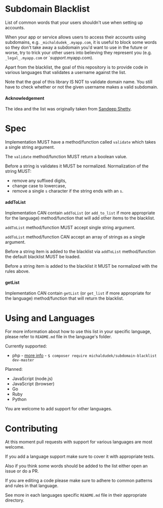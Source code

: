 Subdomain Blacklist
===================

List of common words that your users shouldn't use when setting up accounts.

When your app or service allows users to access their accounts using subdomains, e.g. `_michaldudek_.myapp.com`,
it is useful to block some words so they don't take away a subdomain you'd want to use in the future
or worse, try to trick your other users into believing they represent you (e.g. `_legal_.myapp.com` or
`_support_.myapp.com).

Apart from the blacklist, the goal of this repository is to provide code in various languages
that validates a username against the list.

Note that the goal of this library IS NOT to validate domain name. You still have to check whether or not
the given username makes a valid subdomain.

#### Acknowledgement

The idea and the list was originally taken from [Sandeep Shetty](https://github.com/sandeepshetty/subdomain-blacklist).

# Spec

Implementation MUST have a method/function called `validate` which takes a single string argument.

The `validate` method/function MUST return a boolean value.

Before a string is validates it MUST be normalized. Normalization of the string MUST:

- remove any suffixed digits,
- change case to lowercase,
- remove a single `s` character if the string ends with an `s`.

#### addToList

Implementation CAN contain `addToList` (or `add_to_list` if more appropriate for the language) method/function
that will add other items to the blacklist.

`addToList` method/function MUST accept single string argument.

`addToList` method/function CAN accept an array of strings as a single argument.

Before a string item is added to the blacklist via `addToList` method/function the default blacklist MUST be loaded.

Before a string item is added to the blacklist it MUST be normalized with the rules above.

#### getList

Implementation CAN contain `getList` (or `get_list` if more appropriate for the language) method/function
that will return the blacklist.

# Using and Languages

For more information about how to use this list in your specific language, please refer to `README.md` file
in the language's folder.

Currently supported:

- php - [more info](php/README.md) - `$ composer require michaldudek/subdomain-blacklist dev-master`

Planned:

- JavaScript (node.js)
- JavaScript (browser)
- Go
- Ruby
- Python

You are welcome to add support for other languages.

# Contributing

At this moment pull requests with support for various languages are most welcome.

If you add a language support make sure to cover it with appropriate tests.

Also if you think some words should be added to the list either open an issue or do a PR.

If you are editing a code please make sure to adhere to common patterns and rules in that language.

See more in each languages specific `README.md` file in their appropriate directory.
